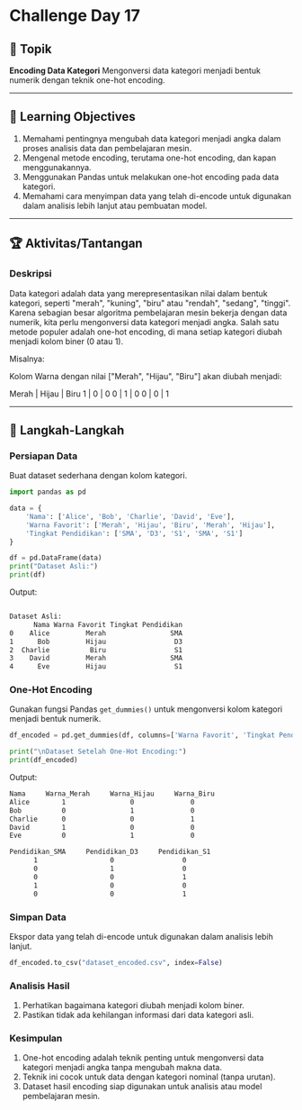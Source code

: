 # Challenge Day 17

## 📝 Topik
**Encoding Data Kategori**
Mengonversi data kategori menjadi bentuk numerik dengan teknik one-hot encoding.

---

## 🎯 Learning Objectives
1. Memahami pentingnya mengubah data kategori menjadi angka dalam proses analisis data dan pembelajaran mesin.
2. Mengenal metode encoding, terutama one-hot encoding, dan kapan menggunakannya.
3. Menggunakan Pandas untuk melakukan one-hot encoding pada data kategori.
4. Memahami cara menyimpan data yang telah di-encode untuk digunakan dalam analisis lebih lanjut atau pembuatan model.


---

## 🏆 Aktivitas/Tantangan

### Deskripsi
Data kategori adalah data yang merepresentasikan nilai dalam bentuk kategori, seperti "merah", "kuning", "biru" atau "rendah", "sedang", "tinggi". Karena sebagian besar algoritma pembelajaran mesin bekerja dengan data numerik, kita perlu mengonversi data kategori menjadi angka. Salah satu metode populer adalah one-hot encoding, di mana setiap kategori diubah menjadi kolom biner (0 atau 1).

Misalnya:

Kolom Warna dengan nilai ["Merah", "Hijau", "Biru"] akan diubah menjadi:

Merah | Hijau | Biru
  1   |   0   |  0
  0   |   1   |  0
  0   |   0   |  1


---
## 🚀 Langkah-Langkah

### Persiapan Data
Buat dataset sederhana dengan kolom kategori.
```python
import pandas as pd

data = {
    'Nama': ['Alice', 'Bob', 'Charlie', 'David', 'Eve'],
    'Warna Favorit': ['Merah', 'Hijau', 'Biru', 'Merah', 'Hijau'],
    'Tingkat Pendidikan': ['SMA', 'D3', 'S1', 'SMA', 'S1']
}

df = pd.DataFrame(data)
print("Dataset Asli:")
print(df)
```
Output:
```bash

Dataset Asli:
      Nama Warna Favorit Tingkat Pendidikan
0    Alice         Merah                SMA
1      Bob         Hijau                 D3
2  Charlie          Biru                 S1
3    David         Merah                SMA
4      Eve         Hijau                 S1
```

### One-Hot Encoding
Gunakan fungsi Pandas `get_dummies()` untuk mengonversi kolom kategori menjadi bentuk numerik.
```python
df_encoded = pd.get_dummies(df, columns=['Warna Favorit', 'Tingkat Pendidikan'], prefix=['Warna', 'Pendidikan'])

print("\nDataset Setelah One-Hot Encoding:")
print(df_encoded)
```
Output:
```bash
Nama     Warna_Merah     Warna_Hijau     Warna_Biru
Alice        1                0              0
Bob          0                1              0
Charlie      0                0              1
David        1                0              0 
Eve          0                1              0

Pendidikan_SMA     Pendidikan_D3     Pendidikan_S1
      1                  0                 0
      0                  1                 0
      0                  0                 1
      1                  0                 0 
      0                  0                 1
```

### Simpan Data
Ekspor data yang telah di-encode untuk digunakan dalam analisis lebih lanjut.
```python
df_encoded.to_csv("dataset_encoded.csv", index=False)
```

### Analisis Hasil
1. Perhatikan bagaimana kategori diubah menjadi kolom biner.
2. Pastikan tidak ada kehilangan informasi dari data kategori asli.

### Kesimpulan 
1. One-hot encoding adalah teknik penting untuk mengonversi data kategori menjadi angka tanpa mengubah makna data.
2. Teknik ini cocok untuk data dengan kategori nominal (tanpa urutan).
3. Dataset hasil encoding siap digunakan untuk analisis atau model pembelajaran mesin.
